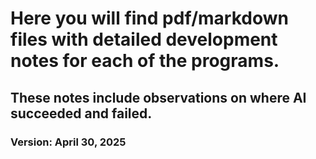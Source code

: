 # Here you will find pdf/markdown files with detailed development notes for each of the programs. 

## These notes include observations on where AI succeeded and failed.

### Version: April 30, 2025
